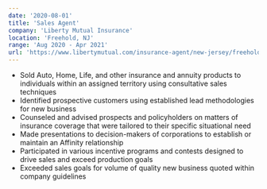 ```yaml
---
date: '2020-08-01'
title: 'Sales Agent'
company: 'Liberty Mutual Insurance'
location: 'Freehold, NJ'
range: 'Aug 2020 - Apr 2021'
url: 'https://www.libertymutual.com/insurance-agent/new-jersey/freehold-0317'
---
```


- Sold Auto, Home, Life, and other insurance and annuity products to individuals within an assigned territory using consultative sales techniques
- Identified prospective customers using established lead methodologies for new business
- Counseled and advised prospects and policyholders on matters of insurance coverage that were tailored to their specific situational need
- Made presentations to decision-makers of corporations to establish or maintain an Affinity relationship
- Participated in various incentive programs and contests designed to drive sales and exceed production goals
- Exceeded sales goals for volume of quality new business quoted within company guidelines
